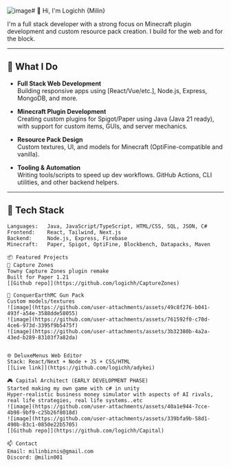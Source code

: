 ![image](https://github.com/user-attachments/assets/a7c2c369-e3bc-4b39-8f28-60f7fd45d625)# 👋 Hi, I'm Logichh {Milin}

I'm a full stack developer with a strong focus on Minecraft plugin development and custom resource pack creation. I build for the web and for the block.

---

## 🚀 What I Do

- **Full Stack Web Development**  
  Building responsive apps using [React/Vue/etc.], Node.js, Express, MongoDB, and more.

- **Minecraft Plugin Development**  
  Creating custom plugins for Spigot/Paper using Java (Java 21 ready), with support for custom items, GUIs, and server mechanics.

- **Resource Pack Design**  
  Custom textures, UI, and models for Minecraft (OptiFine-compatible and vanilla).

- **Tooling & Automation**  
  Writing tools/scripts to speed up dev workflows. GitHub Actions, CLI utilities, and other backend helpers.

---

## 🧰 Tech Stack

```plaintext
Languages:   Java, JavaScript/TypeScript, HTML/CSS, SQL, JSON, C#
Frontend:    React, Tailwind, Next.js
Backend:     Node.js, Express, Firebase
Minecraft:   Paper, Spigot, OptiFine, Blockbench, Datapacks, Maven

📦 Featured Projects
🔧 Capture Zones
Towny Capture Zones plugin remake
Built for Paper 1.21
[[Github repo]](https://github.com/logichh/CaptureZones)

🎨 ConquerEarthMC Gun Pack
Custom models/textures
![image](https://github.com/user-attachments/assets/49c8f276-b041-493f-a54e-3588dde58055)
![image](https://github.com/user-attachments/assets/761592f0-c70d-4ce6-973d-3395f9b5475f)
![image](https://github.com/user-attachments/assets/3b32380b-4a2a-43ed-b289-83103f7a82da)


🌐 DeluxeMenus Web Editor
Stack: React/Next + Node + JS + CSS/HTML
[[Live link]](https://github.com/logichh/adykei)

🎮 Capital Architect (EARLY DEVELOPMENT PHASE)
Started making my own game with c# in unity
Hyper-realistic business money simulator with aspects of AI rivals, real life strategies, real life systems..etc
![image](https://github.com/user-attachments/assets/40a1e944-7cce-4b98-9bf9-c25b26f8018d)
![image](https://github.com/user-attachments/assets/339bfa9b-58d1-490b-83c1-0850e22b5705)
[[Github repo]](https://github.com/logichh/Capital)

📫 Contact
Email: milinbiznis@gmail.com
Discord: @milin001
